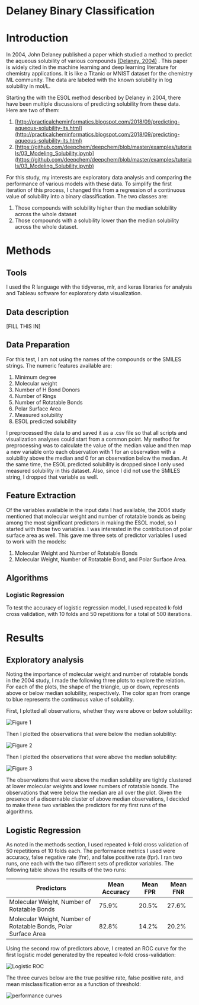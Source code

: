 # Delaney Binary Classification

# Introduction

In 2004, John Delaney published a paper which studied a method to predict the aqueous solubility of various compounds [(Delaney, 2004)](https://pubs.acs.org/doi/10.1021/ci034243x) . This paper is widely cited in the machine learning and deep learning literature for chemistry applications. It is like a Titanic or MNIST dataset for the chemistry ML community. The data are labeled with the known solubility in log solubility in mol/L.

Starting the with the ESOL method described by Delaney in 2004, there have been multiple discussions of predicting solubility from these data. Here are two of them:

1.	[http://practicalcheminformatics.blogspot.com/2018/09/predicting-aqueous-solubility-its.html](http://practicalcheminformatics.blogspot.com/2018/09/predicting-aqueous-solubility-its.html)
1.	[https://github.com/deepchem/deepchem/blob/master/examples/tutorials/03_Modeling_Solubility.ipynb](https://github.com/deepchem/deepchem/blob/master/examples/tutorials/03_Modeling_Solubility.ipynb)

For this study, my interests are exploratory data analysis and comparing the performance of various models with these data. To simplify the first iteration of this process, I changed this from a regression of a continuous value of solubility into a binary classification. The two classes are:

1. Those compounds with solubility higher than the median solubility across the whole dataset
1. Those compounds with a solubility lower than the median solubility across the whole dataset.

# Methods

## Tools

I used the R language with the tidyverse, mlr, and keras libraries for analysis and Tableau software for exploratory data visualization.

## Data description

[FILL THIS IN]

## Data Preparation

For this test, I am not using the names of the compounds or the SMILES strings. The numeric features available are:

1. Minimum degree
1. Molecular weight
1. Number of H Bond Donors
1. Number of Rings
1. Number of Rotatable Bonds
1. Polar Surface Area
1. Measured solubility
1. ESOL predicted solubility

I preprocessed the data to and saved it as a .csv file so that all scripts and visualization analyses could start from a common point. My method for preprocessing was to calculate the value of the median value and then map a new variable onto each observation with 1 for an observation with a solubility above the median and 0 for an observation below the median. At the same time, the ESOL predicted solubility is dropped since I only used measured solubility in this dataset. Also, since I did not use the SMILES string, I dropped that variable as well.

## Feature Extraction

Of the variables available in the input data I had available, the 2004 study mentioned that molecular weight and number of rotatable bonds as being among the most significant predictors in making the ESOL model, so I started with those two variables. I was interested in the contribution of polar surface area as well. This gave me three sets of predictor variables I used to work with the models:

1. Molecular Weight and Number of Rotatable Bonds
1. Molecular Weight, Number of Rotatable Bond, and Polar Surface Area.

## Algorithms

### Logistic Regression

To test the accuracy of logistic regression model, I used repeated k-fold cross validation, with 10 folds and 50 repetitions for a total of 500 iterations.

# Results

## Exploratory analysis

Noting the importance of molecular weight and number of rotatable bonds in the 2004 study, I made the following three plots to explore the relation. For each of the plots, the shape of the triangle, up or down, represents above or below median solubility, respectively. The color span from orange to blue represents the continuous value of solubility.

First, I plotted all observations, whether they were above or below solubility:

![Figure 1](img/rotatable_mw_all.png)

Then I plotted the observations that were below the median solubility:

![Figure 2](img/rotatable_mw_below.png)

Then I plotted the observations that were above the median solubility:

![Figure 3](img/rotatable_mw_above.png)

The observations that were above the median solubility are tightly clustered at lower molecular weights and lower numbers of rotatable bonds. The observations that were below the median are all over the plot. Given the presence of a discernable cluster of above median observations, I decided to make these two variables the predictors for my first runs of the algorithms. 

## Logistic Regression

As noted in the methods section, I used repeated k-fold cross validation of 50 repetitions of 10 folds each. The performance metrics I used were accuracy, false negative rate (fnr), and false positive rate (fpr). I ran two runs, one each with the two different sets of predictor variables. The following table shows the results of the two runs:

| Predictors                                                      | Mean Accuracy | Mean FPR | Mean FNR
|-----------------------------------------------------------------|---------------|----------|---------
| Molecular Weight, Number of Rotatable Bonds                     | 75.9%         | 20.5%    | 27.6%
| Molecular Weight, Number of Rotatable Bonds, Polar Surface Area | 82.8%         | 14.2%    | 20.2%

Using the second row of predictors above, I created an ROC curve for the first logistic model generated by the repeated k-fold cross-validation:

![Logistic ROC](img/logistic_ROC.png)

The three curves below are the true positive rate, false positive rate, and mean misclassification error as a function of threshold:

![performance curves](img/logistic_perf.png)
